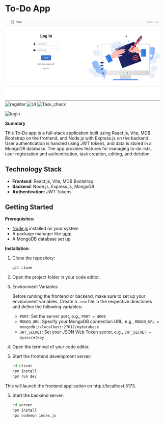 # To-Do App


![Screenshot 2023-10-20 025047](https://github.com/Gobind557/ToDo-React-main/blob/main/login.png)
![register](https://github.com/Gobind557/ToDo-React-main/assets/72307219/9a022298-cf68-4f05-9474-2a9cb74dffcf)
![UI](https://github.com/Gobind557/ToDo-React-main/assets/72307219/067a76de-fccd-44b1-982c-e77b35b2a80f)
![Task_check](https://github.com/Gobind557/ToDo-React-main/assets/72307219/2d78f1a1-36e7-4165-bcbe-5d9de471299b)

![login](https://github.com/Gobind557/ToDo-React-main/assets/72307219/7c811e49-8a54-4cab-ad94-1696be22e730)

**Summary**

This To-Do app is a full-stack application built using React.js, Vite, MDB Bootstrap on the frontend, and Node.js with Express.js on the backend. User authentication is handled using JWT tokens, and data is stored in a MongoDB database. The app provides features for managing to-do lists, user registration and authentication, task creation, editing, and deletion.

## Technology Stack

- **Frontend**: React.js, Vite, MDB Bootstrap
- **Backend**: Node.js, Express.js, MongoDB
- **Authentication**: JWT Tokens


## Getting Started

**Prerequisites:**

- [Node.js](https://nodejs.org/) installed on your system
- A package manager like [npm](https://www.npmjs.com/)
- A MongoDB database set up

**Installation:**

1. Clone the repository:

   ```bash
   git clone 

2. Open the project folder in your code editor.
   
3. Environment Variables

   Before running the frontend or backend, make sure to set up your environment variables. Create a `.env` file in the respective directories and define the following variables:
   
      - `PORT`: Set the server port, e.g., `PORT = 4000`
      - `MONGO_URL`: Specify your MongoDB connection URL, e.g., `MONGO_URL = mongodb://localhost:27017/mydatabase`
      - `JWT_SECRET`: Set your JSON Web Token secret, e.g., `JWT_SECRET = mysecretkey`

5. Open the terminal of your code editor.

6. Start the frontend development server:  

   ```bash
   cd client
   npm install
   npm run dev
This will launch the frontend application on http://localhost:5173.

5. Start the backend server:

   ```bash
   cd server
   npm install
   npx nodemon index.js
   




